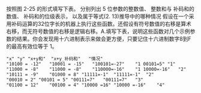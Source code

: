 按照图 2-25 的形式填写下表。 分别列出 5 位参数的整数值、 整数和与
补码和的数值、 补码和的位级表示， 以及属于等式(2. 13)推导中的哪种情况
    假设在一个采用补码运算的32位字长的机器上执行这些函数。还假设有符号数值的右移是算术右移，而无符号数值的右移是逻辑右移。A.填写下表，说明这些函数对几个示例参数的结果。你会发现用十六进制表示来做会更方便，只要记住十六进制数字8到F的最高有效位等于 1。

```
"x" "y" "x+y和"  "x+y_补码和"   "情况"
"10100 = -12"   "10001 = -15"   "100101=-27"    "1 00101=5" "1"
"11000 = -8"    "11000 = -8"    "110000=-16"    "1 10000=-16"   "2"
"10111 = -9"    "01000 = 8" "11111=-1"  "11111=-1"  "2"
"00010 = 2" "00101 = 5" "00111=7"   "00111=7"   "3"
"01100 = 12"    "00100 = 4" "10000 =16" "10000 =-16"    "4"
```
